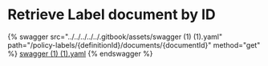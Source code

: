 # Retrieve Label document by ID

{% swagger src="../../../../../.gitbook/assets/swagger (1) (1).yaml" path="/policy-labels/{definitionId}/documents/{documentId}" method="get" %}
[swagger (1) (1).yaml](<../../../../../.gitbook/assets/swagger (1) (1).yaml>)
{% endswagger %}
